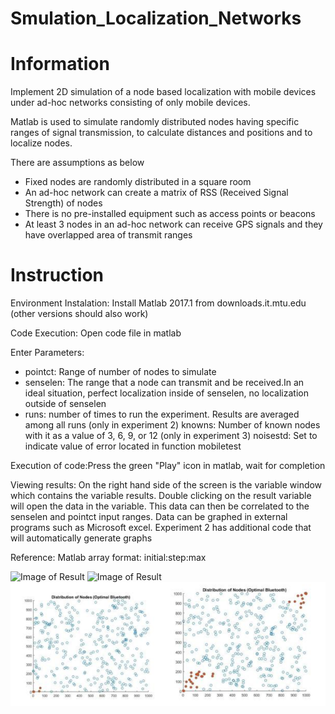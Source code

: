 # Smulation_Localization_Networks

# Information
Implement 2D simulation of a node based localization with mobile devices under ad-hoc networks consisting of only mobile devices. 
  
Matlab is used to simulate randomly distributed nodes having specific ranges of signal transmission, to calculate distances and positions and to localize nodes.   

There are assumptions as below 
- Fixed nodes are randomly distributed in a square room 
- An ad-hoc network can create a matrix of RSS (Received Signal Strength) of nodes 
- There is no pre-installed equipment such as access points or beacons
- At least 3 nodes in an ad-hoc network can receive GPS signals and they have overlapped area of transmit ranges 

# Instruction

Environment Instalation: Install Matlab 2017.1 from downloads.it.mtu.edu (other versions should also work)

Code Execution:	Open code file in matlab

Enter Parameters:
- pointct: Range of number of nodes to simulate
- senselen: The range that a node can transmit and be received.In an ideal situation, perfect localization inside of senselen, no localization outside of senselen
- runs: number of times to run the experiment. Results are averaged among all runs
	(only in experiment 2) knowns: Number of known nodes with it as a value of 3, 6, 9, or 12
	(only in experiment 3) noisestd: Set to indicate value of error located in function mobiletest

Execution of code:Press the green "Play" icon in matlab, wait for completion

Viewing results: On the right hand side of the screen is the variable window which contains the variable results. Double clicking on the result variable will open the data in the variable. This data can then be correlated to the senselen and pointct input ranges. Data can be graphed in external programs such as Microsoft excel. Experiment 2 has additional code that will automatically generate graphs

Reference: Matlab array format:  initial:step:max

![Image of Result](https://github.com/SangjinKO/Smulation_Localization_Networks/images/Figure1.png)
![Image of Result](https://github.com/SangjinKO/Smulation_Localization_Networks/images/Figure2.png)
![Alt text](/images/Figure1.png)
